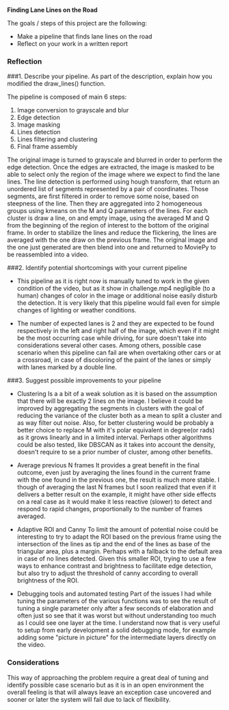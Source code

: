 **Finding Lane Lines on the Road**

The goals / steps of this project are the following:
* Make a pipeline that finds lane lines on the road
* Reflect on your work in a written report

### Reflection

###1. Describe your pipeline. As part of the description, explain how you modified the draw_lines() function.

The pipeline is composed of main 6 steps:
1. Image conversion to grayscale and blur
2. Edge detection
3. Image masking
4. Lines detection 
5. Lines filtering and clustering
6. Final frame assembly

The original image is turned to grayscale and blurred in order to perform the edge detection. 
Once the edges are extracted, the image is masked to be able to select only the region of the image where we expect to find the lane lines.
The line detection is performed using hough transform, that return an unordered list of segments represented by a pair of coordinates.
Those segments, are first filtered in order to remove some noise, based on steepness of the line. Then they are aggregated into 2 homogeneous groups using kmeans on the M and Q parameters of the lines.
For each cluster is draw a line, on and empty image, using the averaged M and Q from the beginning of the region of interest to the bottom of the original frame.
In order to stabilize the lines and reduce the flickering, the lines are averaged with the one draw on the previous frame. 
The original image and the one just generated are then blend into one and returned to MoviePy to be reassembled into a video.

###2. Identify potential shortcomings with your current pipeline

- This pipeline as it is right now is manually tuned to work in the given condition of the video, but as it show in challenge.mp4 negligible (to a human) changes of color in the image or additional noise easily disturb the detection. It is very likely that this pipeline would fail even for simple changes of lighting or weather conditions.

- The number of expected lanes is 2 and they are expected to be found respectively in the left and right half of the image, which even if it might be the most occurring case while driving, for sure doesn't take into considerations several other cases. Among others, possible case scenario when this pipeline can fail are when overtaking other cars or at a crossroad, in case of discoloring of the paint of the lanes or simply with lanes marked by a double line. 

###3. Suggest possible improvements to your pipeline

- Clustering
Is a a bit of a weak solution as it is based on the assumption that there will be exactly 2 lines on the image.
I believe it could be improved by aggregating the segments in clusters with the goal of reducing the variance of the cluster both as a mean to split a cluster and as way filter out noise.
Also, for better clustering would be probably a better choice to replace M with it's polar equivalent in degree(or rads) as it grows linearly and in a limited interval.
Perhaps other algorithms could be also tested, like DBSCAN as it takes into account the density, doesn't require to se a prior number of cluster, among other benefits.

- Average previous N frames
It provides a great benefit in the final outcome, even just by averaging the lines found in the current frame with the one found in the previous one, the result is much more stable. I though of averaging the last N frames but I soon realized that even if it delivers a better result on the example, it might have other side effects on a real case as it would make it less reactive (slower) to detect and respond to rapid changes, proportionally to the number of frames averaged.

- Adaptive ROI and Canny
To limit the amount of potential noise could be interesting to try to adapt the ROI based on the previous frame using the intersection of the lines as tip and the end of the lines as base of the triangular area, plus a margin. Perhaps with a fallback to the default area in case of no lines detected. Given this smaller ROI, trying to use a few ways to enhance contrast and brightness to facilitate edge detection, but also try to adjust the threshold of canny according to overall brightness of the ROI.

- Debugging tools and automated testing
Part of the issues I had while tuning the parameters of the various functions was to see the result of tuning a single parameter only after a few seconds of elaboration and often just so see that it was worst but without understanding too much as I could see one layer at the time. I understand now that is very useful to setup from early development a solid debugging mode, for example adding some "picture in picture" for the intermediate layers directly on the video.

### Considerations

This way of approaching the problem require a great deal of tuning and identify possible case scenario but as it is in an open environment the overall feeling is that will always leave an exception case uncovered and sooner or later the system will fail due to lack of flexibility. 
